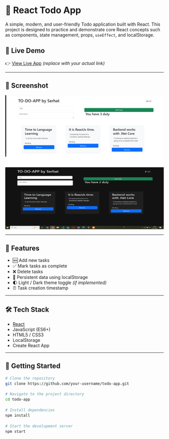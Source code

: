 # 📝 React Todo App

A simple, modern, and user-friendly Todo application built with React. This project is designed to practice and demonstrate core React concepts such as components, state management, props, `useEffect`, and localStorage.

## 🚀 Live Demo

👉 [View Live App](https://your-deployment-link.com) _(replace with your actual link)_

---

## 📸 Screenshot

![light theme Screenshot](././public/light-theme-ss.jpg)
![light theme Screenshot](././public/dark-theme-ss.jpg)

---

## 🔧 Features

- 🆕 Add new tasks
- ✅ Mark tasks as complete
- ❌ Delete tasks
- 💾 Persistent data using localStorage
- 🌓 Light / Dark theme toggle _(if implemented)_
- ⏰ Task creation timestamp

---

## 🛠️ Tech Stack

- [React](https://reactjs.org/)
- JavaScript (ES6+)
- HTML5 / CSS3
- LocalStorage
- Create React App

---

## 📁 Getting Started

```bash
# Clone the repository
git clone https://github.com/your-username/todo-app.git

# Navigate to the project directory
cd todo-app

# Install dependencies
npm install

# Start the development server
npm start
```
